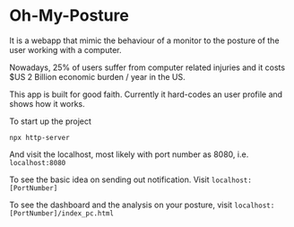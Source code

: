 # Oh-My-Posture

It is a webapp that mimic the behaviour of a monitor to the posture of the user working with a computer.

Nowadays, 25% of users suffer from computer related injuries and it costs $US 2 Billion economic burden / year in the US.

This app is built for good faith. Currently it hard-codes an user profile and shows how it works.

To start up the project
```
npx http-server
```
And visit the localhost, most likely with port number as 8080, i.e. `localhost:8080`

To see the basic idea on sending out notification. Visit `localhost:[PortNumber]`

To see the dashboard and the analysis on your posture, visit `localhost:[PortNumber]/index_pc.html`
